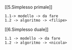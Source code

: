 
[[5.Simplesso primale]]

	1.1-> modello -> da fare
	1.2 -> algoritmo -> <filipe>

[[6.Simplesso duale]]
	
	1.1 -> modello -> da fare
	1.2 -> algoritmo -> <nicola>
	